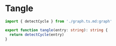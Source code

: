 # Tangle

```ts tangle
import { detectCycle } from './graph.ts.md:graph'

export function tangle(entry: string): string {
  return detectCycle(entry)
}
```
